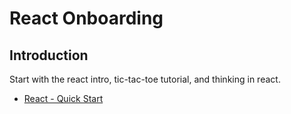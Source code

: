 # React Onboarding

## Introduction

Start with the react intro, tic-tac-toe tutorial, and thinking in react.
* [React - Quick Start](https://react.dev/learn)

